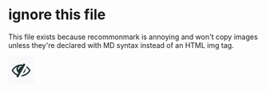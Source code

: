 # ignore this file

This file exists because recommonmark is annoying and won't copy images unless they're declared with MD syntax instead of an HTML img tag.

![](images/gradescope_hidden_test_icon.png)